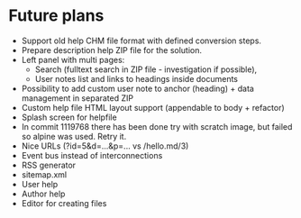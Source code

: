 # Future plans

- Support old help CHM file format with defined conversion steps.
- Prepare description help ZIP file for the solution.
- Left panel with multi pages:
  - Search (fulltext search in ZIP file - investigation if possible), 
  - User notes list and links to headings inside documents
- Possibility to add custom user note to anchor (heading) + data management in separated ZIP
- Custom help file HTML layout support (appendable to body + refactor)
- Splash screen for helpfile
- In commit 1119768 there has been done try with scratch image, but failed so alpine was used. Retry it.
- Nice URLs (?id=5&d=...&p=... vs /hello.md/3)
- Event bus instead of interconnections
- RSS generator
- sitemap.xml
- User help
- Author help
- Editor for creating files
